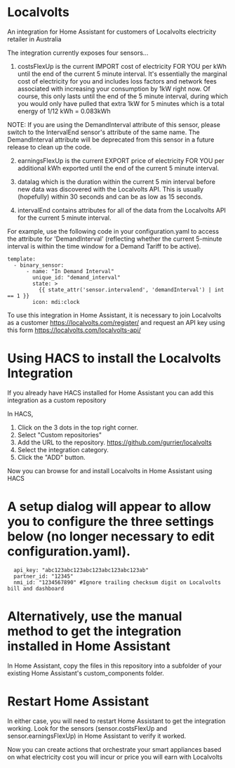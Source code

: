 # Localvolts
An integration for Home Assistant for customers of Localvolts electricity retailer in Australia

The integration currently exposes four sensors...

1) costsFlexUp is the current IMPORT cost of electricity FOR YOU per kWh until the end of the current 5 minute interval.
It's essentially the marginal cost of electricity for you and includes loss factors and network fees associated with increasing your consumption by 1kW right now.
Of course, this only lasts until the end of the 5 minute interval, during which you would only have pulled that extra 1kW for 5 minutes which is a total energy of 1/12 kWh = 0.083kWh

NOTE: If you are using the DemandInterval attribute of this sensor, please switch to the IntervalEnd sensor's attribute of the same name. The DemandInterval attribute will be deprecated from this sensor in a future release to clean up the code.

2) earningsFlexUp is the current EXPORT price of electricity FOR YOU per additional kWh exported until the end of the current 5 minute interval.

3) datalag which is the duration within the current 5 min interval before new data was discovered with the Localvolts API.  This is usually (hopefully) within 30 seconds and can be as low as 15 seconds.

4) intervalEnd contains attributes for all of the data from the Localvolts API for the current 5 minute interval.

For example, use the following code in your configuration.yaml to access the attribute for 'DemandInterval' (reflecting whether the current 5-minute interval is within the time window for a Demand Tariff to be active).

```
template:
  - binary_sensor:
      - name: "In Demand Interval"
        unique_id: "demand_interval"
        state: >
          {{ state_attr('sensor.intervalend', 'demandInterval') | int == 1 }}
        icon: mdi:clock
```

To use this integration in Home Assistant, it is necessary to join Localvolts as a customer https://localvolts.com/register/
and request an API key using this form https://localvolts.com/localvolts-api/

# Using HACS to install the Localvolts Integration

If you already have HACS installed for Home Assistant you can add this integration as a custom repository

In HACS,

1. Click on the 3 dots in the top right corner.
2. Select "Custom repositories"
3. Add the URL to the repository. https://github.com/gurrier/localvolts
4. Select the integration category.
5. Click the "ADD" button.

Now you can browse for and install Localvolts in Home Assistant using HACS

# A setup dialog will appear to allow you to configure the three settings below (no longer necessary to edit configuration.yaml).

```
  api_key: "abc123abc123abc123abc123abc123ab"
  partner_id: "12345"
  nmi_id: "1234567890" #Ignore trailing checksum digit on Localvolts bill and dashboard
```

# Alternatively, use the manual method to get the integration installed in Home Assistant

In Home Assistant, copy the files in this repository into a subfolder of your existing Home Assistant's custom_components folder.

# Restart Home Assistant
In either case, you will need to restart Home Assistant to get the integration working.
Look for the sensors (sensor.costsFlexUp and sensor.earningsFlexUp) in Home Assistant to verify it worked.


Now you can create actions that orchestrate your smart appliances based on what electricity cost you will incur or price you will earn with Localvolts


<!-- HIDDEN until ready on HACS
[![Open your Home Assistant instance and open a repository inside the Home Assistant Community Store.](https://my.home-assistant.io/badges/hacs_repository.svg)](https://my.home-assistant.io/redirect/hacs_repository/?owner=%40gurrier&repository=localvolts&category=integration)
-->
